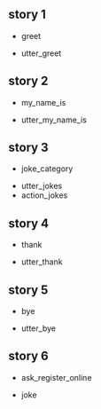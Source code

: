 ## story 1
* greet
 - utter_greet
 
## story 2
* my_name_is
 - utter_my_name_is 
 
## story 3
* joke_category
 - utter_jokes
 - action_jokes
 
## story 4
* thank
 - utter_thank  
 
 
## story 5
* bye
 - utter_bye 

## story 6
* ask_register_online
 - joke 